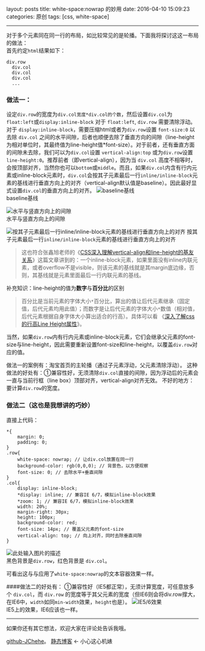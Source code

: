 layout: posts
title: white-space:nowrap 的妙用
date: 2016-04-10 15:09:23
categories: 原创
tags: [css, white-space]

---

对于多个元素同在同一行的布局，如比较常见的是轮播。下面我将探讨这这一布局的做法：  
首先约定`html`结果如下：
	
    div.row
      div.col
      div.col
      div.col
      ...

<!-- more -->

### 做法一：
设定`div.row`的宽度为`div.col宽度*div.col的个数`，然后设置`div.col`为`float:left`或`display:inline-block`
对于 `float:left`, `div.row` 需要清除浮动。  
对于 `display:inline-block`，需要压缩html或者为`div.row`设置 `font-size:0` 以去除 `div.col` 之间的水平间隙，后者也顺便去除了垂直方向的间隙（line-height为相对单位时，其最终值为line-height值*font-size）。对于前者，还有垂直方面的间隙未去除，我们可以为`div.col`设置 `vertical-align:top` 或为`div.row`设置 `line-height:0`。推荐前者（即vertical-align），因为当 `div.col` 高度不相等时，会按顶部对齐，当然你也可以`bottom`或`middle`。而且，如果`div.col`内含有行内元素或inline-block元素时，`div.col`会按其子元素最后一行`inline/inline-block`元素的基线进行垂直方向上的对齐（vertical-align默认值是baseline）。因此最好显式设置`div.col`的垂直方向上的对齐。
![baseline基线][1]   
baseline基线

![水平与竖直方向上的间隙][2]    
水平与竖直方向上的间隙

![按其子元素最后一行inline/inline-block元素的基线进行垂直方向上的对齐][3]
按其子元素最后一行`inline/inline-block`元素的基线进行垂直方向上的对齐
> 这也符合张鑫旭老师的《[CSS深入理解vertical-align和line-height的基友关系][4]》这篇文章讲到的：一个inline-block元素，如果里面没有inline内联元素，或者overflow不是visible，则该元素的基线就是其margin底边缘，否则，其基线就是元素里面最后一行内联元素的基线。


补充知识：line-height的值为**数字**与**百分比**的区别
> 百分比是当前元素的字体大小`*`百分比，算出的值让后代元素继承（固定值，后代元素均用此值）；而数字是让后代元素的字体大小`*`数值（相对值，后代元素根据自身字体大小算出适合的行高）。具体可以看 《[深入了解css的行高Line Height属性][5]》。

当然，如果`div.row`内有行内元素或inline-block元素，它们会继承父元素的font-size与line-height，因此需要重新设置font-size和line-height，以覆盖`div.row`对应的值。

做法一的案例有：淘宝首页的主轮播（通过子元素浮动，父元素清除浮动）。
这种做法的好处有：①兼容性好，无须清除`div.col`直接的间隙，因为浮动后的元素会一直与当前行框（line box）顶部对齐，vertical-align对齐无效。
不好的地方：要计算`div.row`的宽度。


### 做法二（这也是我想讲的巧妙）
直接上代码：

    *{
		margin: 0;
		padding: 0;
	}
	.row{
		white-space: nowrap; // 让div.col放置在同一行
		background-color: rgb(0,0,0); // 背景色，以方便观察
		font-size: 0; // 去除水平+垂直间隙
	}
	.col{
		display: inline-block;
		*display: inline; // 兼容IE 6/7，模拟inline-block效果
		*zoom: 1; // 兼容IE 6/7，模拟inline-block效果
		width: 20%; 
		margin-right: 30px;
		height: 100px;
		background-color: red;
		font-size: 14px; // 覆盖父元素的font-size
		vertical-align: top; // 向上对齐，同时去除垂直间隙
	}

![此处输入图片的描述][6]  
黑色背景是`div.row`，红色背景是 `div.col`。

可看出这与与应用了`white-space:nowrap`的文本容器效果一样。

####做法二的好处有：
①兼容性好（IE5都正常），无须计算宽度，可任意放多个 `div.col`，而 `div.row` 的宽度等于其父元素的宽度（但IE6则会将div.row撑大，在IE6中，`width`如同`min-width`效果，`height`也是）。
![IE5/6效果][7]  
IE5上的效果，IE6应该也一样。

--- 

如果你还有其它想法，欢迎大家在评论处告诉我哦。

[github-JChehe][8]。
[静态博客][9] <- 小心这心机婊
    


  [1]: http://7xq7nb.com1.z0.glb.clouddn.com/nowrap-baseline.jpg
  [2]: http://7xq7nb.com1.z0.glb.clouddn.com/nowrap-jianxi.jpg
  [3]: http://7xq7nb.com1.z0.glb.clouddn.com/nowrap-inlineORinline-block.jpg
  [4]: http://www.zhangxinxu.com/wordpress/2015/08/css-deep-understand-vertical-align-and-line-height/
  [5]: http://www.cnblogs.com/fengzheng126/archive/2012/05/18/2507632.html
  [6]: http://7xq7nb.com1.z0.glb.clouddn.com/nowrap-GIF.gif
  [7]: http://7xq7nb.com1.z0.glb.clouddn.com/nowrap-GIF-IE56.gif
  [8]: https://github.com/JChehe/blog
  [9]: http://jchehe.github.io/resume/
